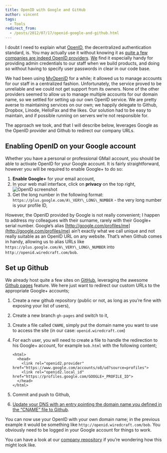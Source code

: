 ```yaml
---
title: OpenID with Google and GitHub
author: vincent
tags:
  - Tools
redirect_from:
  - /posts/2012/07/17/openid-google-and-github.html
---
```


I doubt I need to explain what [OpenID](http://en.wikipedia.org/wiki/OpenID), the decentralized authentication standard, is. You may actually use it without knowing it as [quite a few companies are indeed OpenID providers](http://openid.net/get-an-openid/). [We](http://wiredcraft.com) find it especially handy for providing admin credentials to our staff when we build products, and doing so without having to specify user passwords in clear in our code base.

<!--more-->

We had been using [MyOpenID](https://www.myopenid.com/) for a while; it allowed us to manage accounts for our staff in a centralized fashion. Unfortunately, the service proved to be unreliable and we could not get support from its owners. None of the other providers seemed to allow us to manage multiple accounts for our domain name, so we settled for setting up our own OpenID service. We are pretty averse to maintaining services on our own; we happily delegate to Github, Dropbox, Linode, HelloFax and the likes. Our solution had to be easy to maintain, and if possible running on servers we’re not responsible for.

The approach we took, and that I will describe below, leverages Google as the OpenID provider and Github to redirect our company URLs.

## Enabling OpenID on your Google account

Whether you have a personal or professional GMail account, you should be able to activate OpenID for your Google account. It is fairly straightforward, however you will be required to enable Google+ to do so:

1.  **Enable Google+** for your email account,
2.  In your web mail interface, click on **privacy** on the top right,
    ![OpenID screenshot](http://wiredcraft.com/images/posts/privacy_openid-1.jpg)
3.  Get the long number in the following format: `https://plus.google.com/A\_VERY\_LONG\_NUMBER` - the very long number is your profile ID,

However, the OpenID provided by Google is not really convenient; I happen to address my colleagues with their surname, rarely with their Google+ serial number. Google’s alias [http://google.com/profiles/me](http://google.com/profiles/me) ain’t exactly what we call unique and not really suitable as an OpenID URL on any website. That’s when Github comes in handy, allowing us to alias URLs like `https://plus.google.com/A\_VERY\_LONG\_NUMBER` into `http://openid.wiredcraft.com/bob`.

## Set up Github

We already host quite a few sites on [GitHub](http://github.com), leveraging the awesome [Github pages](http://pages.github.com/) feature. We here just want to redirect our custom URLs to the appropriate Google+ accounts;

1.  Create a new github repository (public or not, as long as you’re fine with exposing your list of users),
2.  Create a new branch `gh-pages` and switch to it,
3.  Create a file called `CNAME`, simply put the domain name you want to use to access the site (in our case: `openid.wiredcraft.com`)
4.  For each user, you will need to create a file to handle the redirection to his Google+ account, for example `bob.html` with the following content;

        <html>
          <head>
            <link rel="openid2.provider" href="https://www.google.com/accounts/o8/ud?source=profiles">
            <link rel="openid2.local_id" href="https://profiles.google.com/GOOGLE+_PROFILE_ID">
          </head>
        </html>

5.  Commit and push to Github,
6.  [Update your DNS with an entry pointing the domain name you defined in the “CNAME” file to Github](https://help.github.com/articles/setting-up-a-custom-domain-with-pages).

You can now use your OpenID with your own domain name; in the previous example it would be something like `http://openid.wiredcraft.com/bob`. You obviously need to be logged in your Google account for things to work.

You can have a look at our [company repository](https://github.com/Wiredcraft/openid/blob/gh-pages) if you’re wondering how this might look like.

